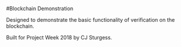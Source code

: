 #Blockchain Demonstration

Designed to demonstrate the basic functionality of verification on the blockchain.

Built for Project Week 2018 by CJ Sturgess.
